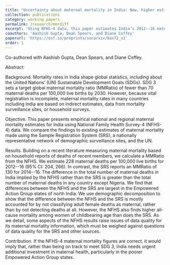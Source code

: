 ```yaml
---
title: "Uncertainty about maternal mortality in India: New, higher estimates from the National Family Health Survey-4"
collection: publications
category: working_papers
permalink: /research/mmrdiff
excerpt: 'Using NFHS-4 data, this paper estimates India’s 2012--16 maternal mortality at 228 deaths per 100,000 live births---far above official figures. If correct, the findings suggest India is not on track to meet SDG targets and that current systems may be undercounting maternal deaths.'
coauthors: 'Aashish Gupta, Dean Spears, and Diane Coffey'
paperurl: 'https://osf.io/preprints/socarxiv/8as72_v1'
order: 1
---
```


Co-authored with Aashish Gupta, Dean Spears, and Diane Coffey.

*Abstract:* 

Background. Mortality rates in India shape global statistics, including about the United Nations’ (UN)
Sustainable Development Goals (SDGs). SDG 3 sets a target global maternal mortality ratio (MMRatio)
of fewer than 70 maternal deaths per 100,000 live births by 2030. However, because vital registration is
incomplete, maternal mortality rates in many countries including India are based on indirect estimates,
data from mortality surveillance sites, or household surveys.

Objective. This paper presents empirical national and regional maternal mortality estimates for India
using National Family Health Survey-4 (NFHS-4) data. We compare the findings to existing estimates of
maternal mortality made using the Sample Registration System (SRS), a nationally representative
network of demographic surveillance sites, and the UN.

Results. Building on a recent literature measuring maternal mortality based on household reports of
deaths of recent members, we calculate a MMRatio from the NFHS. We estimate 228 maternal deaths
per 100,000 live births for 2012--16 (95% CI: 204, 266). In contrast, the SRS reports an MMRatio of 130
for 2014--16. The difference in the total number of maternal deaths in India implied by the NFHS rather
than the SRS is greater than the total number of maternal deaths in any country except Nigeria. We find
that differences between the NFHS and the SRS are largest in the Empowered Action Group states of
north India. We use demographic decomposition to show that the difference between the NFHS and
the SRS is mostly accounted for by not classifying adult female deaths as maternal, rather than by not
detecting deaths at all. However, the NFHS also finds higher all-cause mortality among women of
childbearing age than does the SRS. As we detail, some aspects of the NFHS results raise issues of data
quality for its maternal mortality information, which must be weighed against questions of data quality
for the SRS and other sources.

Contribution. If the NFHS-4 maternal mortality figures are correct, it would imply that, rather than being on track to
meet SDG 3, India needs urgent additional investment in maternal health, particularly in the poorer
Empowered Action Group states.